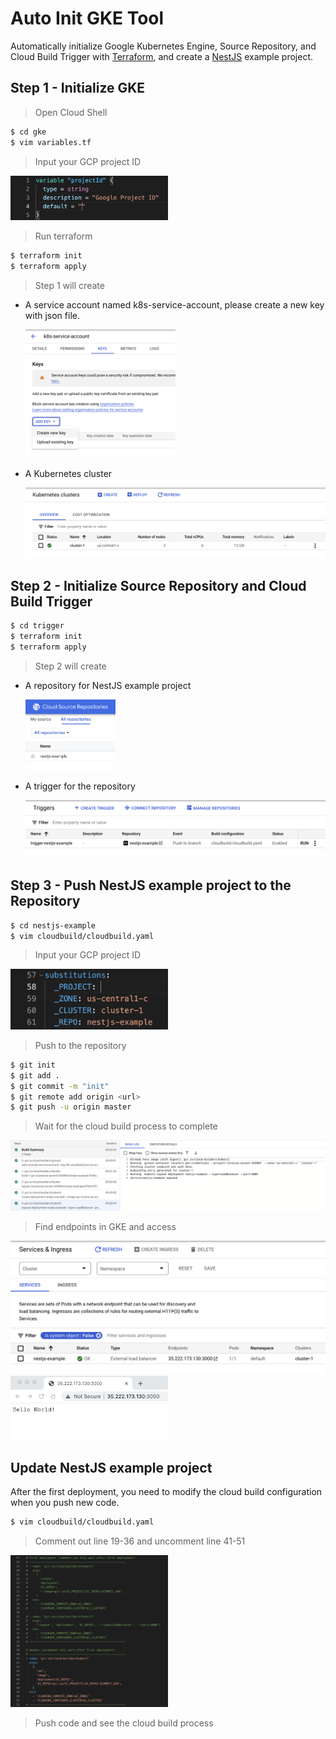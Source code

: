 # Auto Init GKE Tool

Automatically initialize Google Kubernetes Engine, Source Repository, and Cloud Build Trigger with
<a href="https://www.terraform.io">Terraform</a>, and create a
<a href="https://nestjs.com">NestJS</a>
example project.

## Step 1 - Initialize GKE

> Open Cloud Shell

```bash
$ cd gke
$ vim variables.tf
```

> Input your GCP project ID

<img src="./images/gke-terraform.png" width="50%">

> Run terraform

```bash
$ terraform init
$ terraform apply
```

> Step 1 will create

- A service account named k8s-service-account, please create a new key with json file.
  
  <img src="./images/service-account.png" width="50%">

- A Kubernetes cluster
  
  <img src="./images/gke.png">

## Step 2 - Initialize Source Repository and Cloud Build Trigger

```bash
$ cd trigger
$ terraform init
$ terraform apply
```

> Step 2 will create

- A repository for NestJS example project

  <img src="./images/repo.png" width="30%">

- A trigger for the repository

  <img src="./images/trigger.png">

## Step 3 - Push NestJS example project to the Repository

```bash
$ cd nestjs-example
$ vim cloudbuild/cloudbuild.yaml
```

> Input your GCP project ID

<img src="./images/cloudbuild1.png" width="50%">

> Push to the repository

```bash
$ git init
$ git add .
$ git commit -m "init"
$ git remote add origin <url>
$ git push -u origin master
```

> Wait for the cloud build process to complete

<img src="./images/build.png">

> Find endpoints in GKE and access

<img src="./images/service.png">

<img src="./images/nestjs.png" width="50%">

## Update NestJS example project

After the first deployment, you need to modify the cloud build configuration when you push new code.

```bash
$ vim cloudbuild/cloudbuild.yaml
```

> Comment out line 19-36 and uncomment line 41-51

<img src="./images/cloudbuild2.png" width="50%">

> Push code and see the cloud build process





